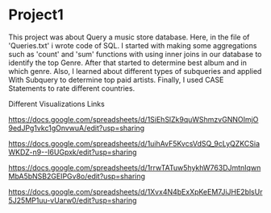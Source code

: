 # Project1
This project was about Query a music store database. Here, in the file of 'Queries.txt' i wrote code of SQL. I started with making some aggregations such as 'count' and 'sum' functions with using inner joins in our database to identify the top Genre. After that started to determine best album and in which genre. Also, I learned about different types of subqueries and applied With Subquery to determine top paid artists. Finally, I used CASE Statements to rate different countries. 

Different Visualizations Links

https://docs.google.com/spreadsheets/d/1SiEhSlZk9quWShmzvGNNOImjO9edJPg1vkc1gOnvwuA/edit?usp=sharing

https://docs.google.com/spreadsheets/d/1uihAvF5KvcsVdSQ_9cLyQZKCSiaWKDZ-n9--I6UGpxk/edit?usp=sharing

https://docs.google.com/spreadsheets/d/1rrwTATuw5hykhW763DJmtnIqwnMbA5bNSB2GEIPGv8o/edit?usp=sharing

https://docs.google.com/spreadsheets/d/1Xvx4N4bExXpKeEM7JiJHE2blsUr5J25MP1uu-vUarw0/edit?usp=sharing
